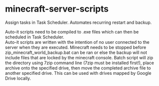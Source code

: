 # minecraft-server-scripts
Assign tasks in Task Scheduler.  Automates recurring restart and backup.

Auto-it scripts need to be compiled to .exe files which can then be scheduled in Task Scheduler.  
Auto-it scripts are written with the intention of no user connected to the server when they are executed.
Minecraft needs to be stopped before zip_minecraft_world_backup.bat can be ran or else the backup will not include files that are locked by the minecraft console.
Batch script will zip the directory using 7zip command line (7zip must be installed first!), place archive onto the specified drive, then move the completed archive file to another specified drive.  This can be used with drives mapped by Google Drive locally.
